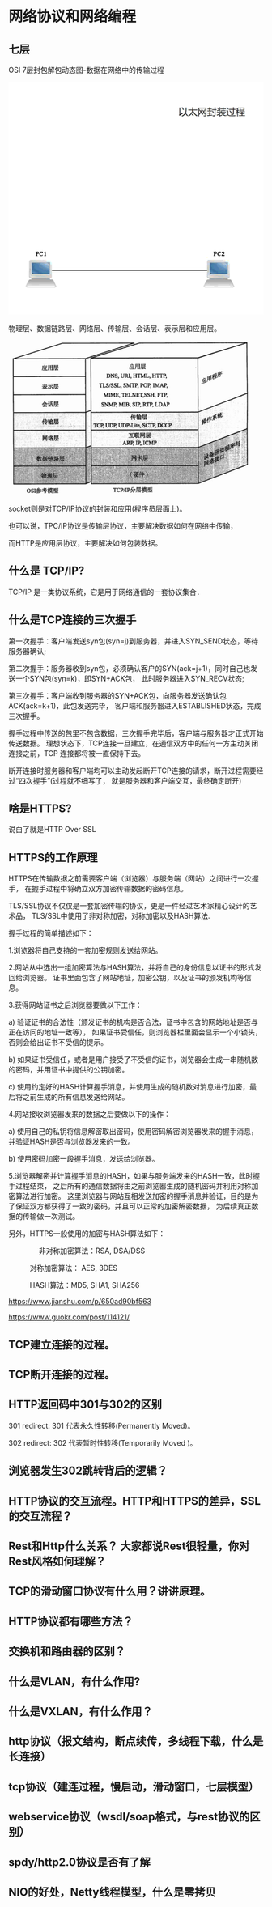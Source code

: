 
# 网络协议和网络编程


##  七层

OSI 7层封包解包动态图-数据在网络中的传输过程

![](images/OSI7_layer_packet_unpacking_dynamic_graph_data_transmission_process_in_the_network.gif)


物理层、数据链路层、网络层、传输层、会话层、表示层和应用层。

![](images/tcp/osi_7.jpg)

socket则是对TCP/IP协议的封装和应用(程序员层面上)。

也可以说，TPC/IP协议是传输层协议，主要解决数据如何在网络中传输，

而HTTP是应用层协议，主要解决如何包装数据。


## 什么是 TCP/IP?
TCP/IP 是一类协议系统，它是用于网络通信的一套协议集合．
   
## 什么是TCP连接的三次握手

第一次握手：客户端发送syn包(syn=j)到服务器，并进入SYN_SEND状态，等待服务器确认;

第二次握手：服务器收到syn包，必须确认客户的SYN(ack=j+1)，同时自己也发送一个SYN包(syn=k)，即SYN+ACK包，
此时服务器进入SYN_RECV状态;

第三次握手：客户端收到服务器的SYN+ACK包，向服务器发送确认包ACK(ack=k+1)，此包发送完毕，
客户端和服务器进入ESTABLISHED状态，完成三次握手。


握手过程中传送的包里不包含数据，三次握手完毕后，客户端与服务器才正式开始传送数据。
理想状态下，TCP连接一旦建立，在通信双方中的任何一方主动关闭连接之前，TCP 连接都将被一直保持下去。

断开连接时服务器和客户端均可以主动发起断开TCP连接的请求，断开过程需要经过“四次握手”(过程就不细写了，
就是服务器和客户端交互，最终确定断开)


## 啥是HTTPS? 

说白了就是HTTP Over SSL

## HTTPS的工作原理

HTTPS在传输数据之前需要客户端（浏览器）与服务端（网站）之间进行一次握手，
在握手过程中将确立双方加密传输数据的密码信息。

TLS/SSL协议不仅仅是一套加密传输的协议，更是一件经过艺术家精心设计的艺术品，
TLS/SSL中使用了非对称加密，对称加密以及HASH算法.

握手过程的简单描述如下：

1.浏览器将自己支持的一套加密规则发送给网站。

2.网站从中选出一组加密算法与HASH算法，并将自己的身份信息以证书的形式发回给浏览器。
证书里面包含了网站地址，加密公钥，以及证书的颁发机构等信息。

3.获得网站证书之后浏览器要做以下工作：

a) 验证证书的合法性（颁发证书的机构是否合法，证书中包含的网站地址是否与正在访问的地址一致等），
如果证书受信任，则浏览器栏里面会显示一个小锁头，否则会给出证书不受信的提示。

b) 如果证书受信任，或者是用户接受了不受信的证书，浏览器会生成一串随机数的密码，并用证书中提供的公钥加密。

c) 使用约定好的HASH计算握手消息，并使用生成的随机数对消息进行加密，最后将之前生成的所有信息发送给网站。

4.网站接收浏览器发来的数据之后要做以下的操作：

a) 使用自己的私钥将信息解密取出密码，使用密码解密浏览器发来的握手消息，并验证HASH是否与浏览器发来的一致。

b) 使用密码加密一段握手消息，发送给浏览器。

5.浏览器解密并计算握手消息的HASH，如果与服务端发来的HASH一致，此时握手过程结束，
之后所有的通信数据将由之前浏览器生成的随机密码并利用对称加密算法进行加密。
这里浏览器与网站互相发送加密的握手消息并验证，目的是为了保证双方都获得了一致的密码，并且可以正常的加密解密数据，
为后续真正数据的传输做一次测试。


另外，HTTPS一般使用的加密与HASH算法如下：
 
  
   非对称加密算法：RSA, DSA/DSS

   对称加密算法： AES, 3DES

   HASH算法：MD5, SHA1, SHA256


<https://www.jianshu.com/p/650ad90bf563>

<https://www.guokr.com/post/114121/> 

## TCP建立连接的过程。

## TCP断开连接的过程。

## HTTP返回码中301与302的区别

301 redirect: 301 代表永久性转移(Permanently Moved)。

302 redirect: 302 代表暂时性转移(Temporarily Moved )。

## 浏览器发生302跳转背后的逻辑？

## HTTP协议的交互流程。HTTP和HTTPS的差异，SSL的交互流程？

## Rest和Http什么关系？ 大家都说Rest很轻量，你对Rest风格如何理解？

## TCP的滑动窗口协议有什么用？讲讲原理。

## HTTP协议都有哪些方法？

## 交换机和路由器的区别？

## 什么是VLAN，有什么作用?

## 什么是VXLAN，有什么作用？

## http协议（报文结构，断点续传，多线程下载，什么是长连接）

## tcp协议（建连过程，慢启动，滑动窗口，七层模型）

## webservice协议（wsdl/soap格式，与rest协议的区别）

## spdy/http2.0协议是否有了解

## NIO的好处，Netty线程模型，什么是零拷贝
 